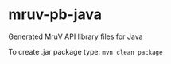 # mruv-pb-java
Generated MruV API library files for Java

To create .jar package type: 
`mvn clean package`
